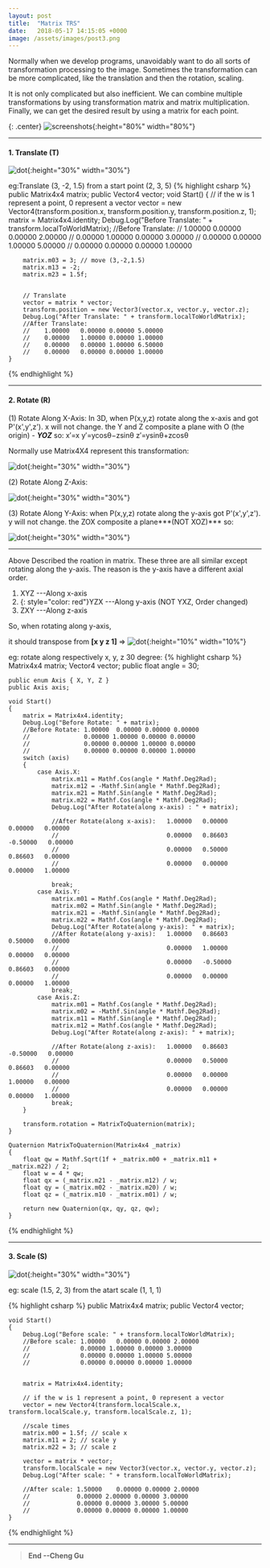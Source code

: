 ```yaml
---
layout: post
title:  "Matrix TRS"
date:   2018-05-17 14:15:05 +0000
image: /assets/images/post3.png
---
```


Normally when we develop programs, unavoidably want to do all sorts of transformation processing to the image. Sometimes the transformation can be more complicated, like the translation and then the rotation, scaling.

It is not only complicated but also inefficient. We can combine multiple transformations by using transformation matrix and matrix multiplication. Finally, we can get the desired result by using a matrix for each point.

{: .center}
![screenshots](/assets/images/PostImages/matrix_rts.png){:height="80%" width="80%"}

---
#### 1. Translate (T)

![dot](/assets/images/PostImages/t.png){:height="30%" width="30%"}

eg:Translate (3, -2, 1.5) from a start point (2, 3, 5)
{% highlight csharp %}
    public Matrix4x4 matrix;
    public Vector4 vector;
    void Start()
    {
        // if the w is 1 represent a point, 0 represent a vector
        vector = new Vector4(transform.position.x, transform.position.y, transform.position.z, 1);
        matrix = Matrix4x4.identity;
        Debug.Log("Before Translate: " + transform.localToWorldMatrix);
        //Before Translate: 
        //    1.00000	0.00000	0.00000	2.00000
        //    0.00000	1.00000	0.00000	3.00000
        //    0.00000	0.00000	1.00000	5.00000
        //    0.00000	0.00000	0.00000	1.00000
        
        
        matrix.m03 = 3; // move (3,-2,1.5)
        matrix.m13 = -2;
        matrix.m23 = 1.5f;
        
        
        // Translate
        vector = matrix * vector;
        transform.position = new Vector3(vector.x, vector.y, vector.z);
        Debug.Log("After Translate: " + transform.localToWorldMatrix);
        //After Translate: 
        //    1.00000	0.00000	0.00000	5.00000
        //    0.00000	1.00000	0.00000	1.00000
        //    0.00000	0.00000	1.00000	6.50000
        //    0.00000	0.00000	0.00000	1.00000
    }
{% endhighlight %}

---
#### 2. Rotate (R)
(1) Rotate Along X-Axis:
In 3D, when P(x,y,z) rotate along the x-axis and got P'(x',y',z'). x will not change. the Y and Z composite a plane with O (the origin) - ***YOZ*** so:
   x′=x 
   y′=ycosθ−zsinθ 
   z′=ysinθ+zcosθ 
   
Normally use Matrix4X4 represent this transformation: 

![dot](/assets/images/PostImages/r_x.png){:height="30%" width="30%"}

(2) Rotate Along Z-Axis: 

![dot](/assets/images/PostImages/r_z.png){:height="30%" width="30%"}


(3) Rotate Along Y-Axis:
when P(x,y,z) rotate along the y-axis got P'(x',y',z'). y will not change. the ZOX composite a plane***(NOT XOZ)*** so:

![dot](/assets/images/PostImages/r_y.png){:height="30%" width="30%"}

---
Above Described the roation in matrix. These three are all similar except rotating along the y-axis. The reason is the y-axis have a different axial order. 
1. XYZ ---Along x-axis
2. {: style="color: red"}YZX ---Along y-axis (NOT YXZ, Order changed)
3. ZXY ---Along z-axis

So, when rotating along y-axis,

it should transpose from **[x y z 1]** =>
![dot](/assets/images/PostImages/y_r_format.png){:height="10%" width="10%"}

eg: rotate along respectively x, y, z 30 degree:
{% highlight csharp %}
    Matrix4x4 matrix;
    Vector4 vector;
    public float angle = 30;

    public enum Axis { X, Y, Z }
    public Axis axis;

    void Start()
    {
        matrix = Matrix4x4.identity;
        Debug.Log("Before Rotate: " + matrix);
        //Before Rotate: 1.00000  0.00000 0.00000 0.00000
        //               0.00000 1.00000 0.00000 0.00000
        //               0.00000 0.00000 1.00000 0.00000
        //               0.00000 0.00000 0.00000 1.00000
        switch (axis)
        {
            case Axis.X:
                matrix.m11 = Mathf.Cos(angle * Mathf.Deg2Rad);
                matrix.m12 = -Mathf.Sin(angle * Mathf.Deg2Rad);
                matrix.m21 = Mathf.Sin(angle * Mathf.Deg2Rad);
                matrix.m22 = Mathf.Cos(angle * Mathf.Deg2Rad);
                Debug.Log("After Rotate(along x-axis) : " + matrix);

                //After Rotate(along x-axis):   1.00000   0.00000   0.00000   0.00000
                //                              0.00000   0.86603  -0.50000   0.00000
                //                              0.00000   0.50000   0.86603   0.00000
                //                              0.00000   0.00000   0.00000   1.00000

                break;
            case Axis.Y:
                matrix.m01 = Mathf.Cos(angle * Mathf.Deg2Rad);
                matrix.m02 = Mathf.Sin(angle * Mathf.Deg2Rad);
                matrix.m21 = -Mathf.Sin(angle * Mathf.Deg2Rad);
                matrix.m22 = Mathf.Cos(angle * Mathf.Deg2Rad);
                Debug.Log("After Rotate(along y-axis): " + matrix);
                //After Rotate(along y-axis):   1.00000   0.86603   0.50000   0.00000
                //                              0.00000   1.00000   0.00000   0.00000
                //                              0.00000   -0.50000  0.86603   0.00000
                //                              0.00000   0.00000   0.00000   1.00000
                break;
            case Axis.Z:
                matrix.m01 = Mathf.Cos(angle * Mathf.Deg2Rad);
                matrix.m02 = -Mathf.Sin(angle * Mathf.Deg2Rad);
                matrix.m11 = Mathf.Sin(angle * Mathf.Deg2Rad);
                matrix.m12 = Mathf.Cos(angle * Mathf.Deg2Rad);
                Debug.Log("After Rotate(along z-axis): " + matrix);

                //After Rotate(along z-axis):   1.00000   0.86603  -0.50000   0.00000
                //                              0.00000   0.50000   0.86603   0.00000
                //                              0.00000   0.00000   1.00000   0.00000
                //                              0.00000   0.00000   0.00000   1.00000
                break;
        }

        transform.rotation = MatrixToQuaternion(matrix);
    }

    Quaternion MatrixToQuaternion(Matrix4x4 _matrix)
    {
        float qw = Mathf.Sqrt(1f + _matrix.m00 + _matrix.m11 + _matrix.m22) / 2;
        float w = 4 * qw;
        float qx = (_matrix.m21 - _matrix.m12) / w;
        float qy = (_matrix.m02 - _matrix.m20) / w;
        float qz = (_matrix.m10 - _matrix.m01) / w;

        return new Quaternion(qx, qy, qz, qw);
    }
{% endhighlight %}

---
#### 3. Scale (S)

![dot](/assets/images/PostImages/s.png){:height="30%" width="30%"}

eg: scale (1.5, 2, 3) from the atart scale (1, 1, 1)

{% highlight csharp %}
 public Matrix4x4 matrix;
    public Vector4 vector;

    void Start()
    {
        Debug.Log("Before scale: " + transform.localToWorldMatrix);
        //Before scale: 1.00000   0.00000 0.00000 2.00000
        //              0.00000 1.00000 0.00000 3.00000
        //              0.00000 0.00000 1.00000 5.00000
        //              0.00000 0.00000 0.00000 1.00000


        matrix = Matrix4x4.identity;

        // if the w is 1 represent a point, 0 represent a vector
        vector = new Vector4(transform.localScale.x, transform.localScale.y, transform.localScale.z, 1);

        //scale times
        matrix.m00 = 1.5f; // scale x
        matrix.m11 = 2; // scale y
        matrix.m22 = 3; // scale z

        vector = matrix * vector;
        transform.localScale = new Vector3(vector.x, vector.y, vector.z);
        Debug.Log("After scale: " + transform.localToWorldMatrix);

        //After scale: 1.50000    0.00000 0.00000 2.00000
        //             0.00000 2.00000 0.00000 3.00000
        //             0.00000 0.00000 3.00000 5.00000
        //             0.00000 0.00000 0.00000 1.00000
    }
{% endhighlight %}

---

>**End --Cheng Gu**

